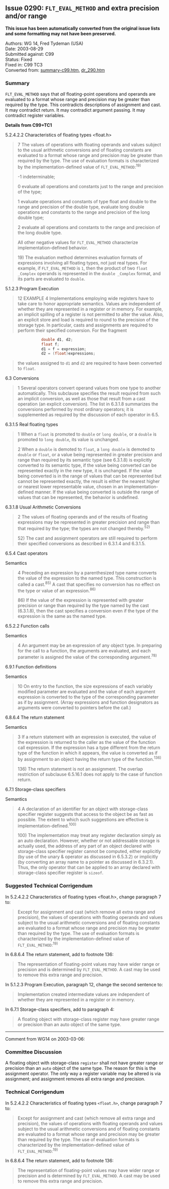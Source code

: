 ## Issue 0290: `FLT_EVAL_METHOD` and extra precision and/or range

**This issue has been automatically converted from the original issue lists and some formatting may not have been preserved.**

Authors: WG 14, Fred Tydeman (USA)  
Date: 2003-08-29  
Submitted against: C99  
Status: Fixed  
Fixed in: C99 TC3  
Converted from: [summary-c99.htm](https://www.open-std.org/jtc1/sc22/wg14/www/docs/summary-c99.htm), [dr_290.htm](https://www.open-std.org/jtc1/sc22/wg14/www/docs/dr_290.htm)

### Summary

`FLT_EVAL_METHOD` says that *all* floating-point operations and operands are
evaluated to a format whose range and precision may be greater than required by
the type. This contradicts descriptions of assignment and cast. It may
contradict return. It may contradict argument passing. It may contradict
register variables.

**Details from C99\+TC1**

5.2.4.2.2 Characteristics of floating types \<float.h\>

> 7 The values of operations with floating operands and values subject to the
> usual arithmetic conversions and of floating constants are evaluated to a format
> whose range and precision may be greater than required by the type. The use of
> evaluation formats is characterized by the implementation-defined value of
> `FLT_EVAL_METHOD`:<sup>19\)</sup>
>
> -1 indeterminable;
>
> 0 evaluate all operations and constants just to the range and precision of the
> type;
>
> 1 evaluate operations and constants of type float and double to the range and
> precision of the double type, evaluate long double operations and constants to
> the range and precision of the long double type;
>
> 2 evaluate all operations and constants to the range and precision of the long
> double type.
>
> All other negative values for `FLT_EVAL_METHOD` characterize
> implementation-defined behavior.
>
> 19\) The evaluation method determines evaluation formats of expressions
> involving all floating types, not just real types. For example, if
> `FLT_EVAL_METHOD` is `1`, then the product of two `float _Complex` operands is
> represented in the `double _Complex` format, and its parts are evaluated to
> `double`.

5.1.2.3 Program Execution

> 12 EXAMPLE 4 Implementations employing wide registers have to take care to honor
> appropriate semantics. Values are independent of whether they are represented in
> a register or in memory. For example, an implicit spilling of a register is not
> permitted to alter the value. Also, an explicit store and load is required to
> round to the precision of the storage type. In particular, casts and assignments
> are required to perform their specified conversion. For the fragment

```c
                double d1, d2;
                float f;
                d1 = f = expression;
                d2 = (float)expressions;
```

> the values assigned to `d1` and `d2` are required to have been converted to
> `float`.

6.3 Conversions

> 1 Several operators convert operand values from one type to another
> automatically. This subclause specifies the result required from such an
> implicit conversion, as well as those that result from a cast operation (an
> explicit conversion). The list in 6.3.1.8 summarizes the conversions performed
> by most ordinary operators; it is supplemented as required by the discussion of
> each operator in 6.5.

6.3.1.5 Real floating types

> 1 When a `float` is promoted to `double` or `long double`, or a `double` is
> promoted to `long double`, its value is unchanged.
>
> 2 When a `double` is demoted to `float`, a `long double` is demoted to `double`
> or `float`, or a value being represented in greater precision and range than
> required by its semantic type (see 6.3.1.8) is explicitly converted to its
> semantic type, if the value being converted can be represented exactly in the
> new type, it is unchanged. If the value being converted is in the range of
> values that can be represented but cannot be represented exactly, the result is
> either the nearest higher or nearest lower representable value, chosen in an
> implementation-defined manner. If the value being converted is outside the range
> of values that can be represented, the behavior is undefined.

6.3.1.8 Usual Arithmetic Conversions

> 2 The values of floating operands and of the results of floating expressions may
> be represented in greater precision and range than that required by the type;
> the types are not changed thereby.<sup>52\)</sup>
>
> 52\) The cast and assignment operators are still required to perform their
> specified conversions as described in 6.3.1.4 and 6.3.1.5.

6.5.4 Cast operators

Semantics

> 4 Preceding an expression by a parenthesized type name converts the value of the
> expression to the named type. This construction is called a cast.<sup>85\)</sup>
> A cast that specifies no conversion has no effect on the type or value of an
> expression.<sup>86\)</sup>
>
> 86\) If the value of the expression is represented with greater precision or
> range than required by the type named by the cast (6.3.1.8), then the cast
> specifies a conversion even if the type of the expression is the same as the
> named type.

6.5.2.2 Function calls

Semantics

> 4 An argument may be an expression of any object type. In preparing for the call
> to a function, the arguments are evaluated, and each parameter is assigned the
> value of the corresponding argument.<sup>78\)</sup>

6.9.1 Function definitions

Semantics

> 10 On entry to the function, the size expressions of each variably modified
> parameter are evaluated and the value of each argument expression is converted
> to the type of the corresponding parameter as if by assignment. (Array
> expressions and function designators as arguments were converted to pointers
> before the call.)

6.8.6.4 The return statement

Semantics

> 3 If a return statement with an expression is executed, the value of the
> expression is returned to the caller as the value of the function call
> expression. If the expression has a type different from the return type of the
> function in which it appears, the value is converted as if by assignment to an
> object having the return type of the function.<sup>136\)</sup>
>
> 136\) The return statement is not an assignment. The overlap restriction of
> subclause 6.5.16.1 does not apply to the case of function return.

6.7.1 Storage-class specifiers

Semantics

> 4 A declaration of an identifier for an object with storage-class specifier
> register suggests that access to the object be as fast as possible. The extent
> to which such suggestions are effective is
> implementation-defined.<sup>100\)</sup>
>
> 100\) The implementation may treat any register declaration simply as an auto
> declaration. However, whether or not addressable storage is actually used, the
> address of any part of an object declared with storage-class specifier register
> cannot be computed, either explicitly (by use of the unary \& operator as
> discussed in 6.5.3.2) or implicitly (by converting an array name to a pointer as
> discussed in 6.3.2.1). Thus, the only operator that can be applied to an array
> declared with storage-class specifier register is `sizeof`.

### Suggested Technical Corrigendum

In 5.2.4.2.2 Characteristics of floating types \<float.h\>, change paragraph 7
to:

> Except for assignment and cast (which remove all extra range and precision), the
> values of operations with floating operands and values subject to the usual
> arithmetic conversions and of floating constants are evaluated to a format whose
> range and precision may be greater than required by the type. The use of
> evaluation formats is characterized by the implementation-defined value of
> `FLT_EVAL_METHOD`:<sup>19\)</sup>

In 6.8.6.4 The return statement, add to footnote 136:

> The representation of floating-point values may have wider range or precision
> and is determined by `FLT_EVAL_METHOD`. A cast may be used to remove this extra
> range and precision.

In 5.1.2.3 Program Execution, paragraph 12, change the second sentence to:

> Implementation created intermediate values are independent of whether they are
> represented in a register or in memory.

In 6.7.1 Storage-class specifiers, add to paragraph 4:

> A floating object with storage-class register may have greater range or
> precision than an auto object of the same type.

---

Comment from WG14 on 2003-03-06:

### Committee Discussion

A floating object with storage-class `register` shall not have greater range or
precision than an `auto` object of the same type. The reason for this is the
assignment operator. The only way a register variable may be altered is via
assignment; and assignment removes all extra range and precision.

### Technical Corrigendum

In 5.2.4.2.2 Characteristics of floating types `<float.h>`, change paragraph 7
to:

> Except for assignment and cast (which remove all extra range and precision), the
> values of operations with floating operands and values subject to the usual
> arithmetic conversions and of floating constants are evaluated to a format whose
> range and precision may be greater than required by the type. The use of
> evaluation formats is characterized by the implementation-defined value of
> `FLT_EVAL_METHOD`:<sup>19\)</sup>

In 6.8.6.4 The return statement, add to footnote 136:

> The representation of floating-point values may have wider range or precision
> and is determined by `FLT_EVAL_METHOD`. A cast may be used to remove this extra
> range and precision.
